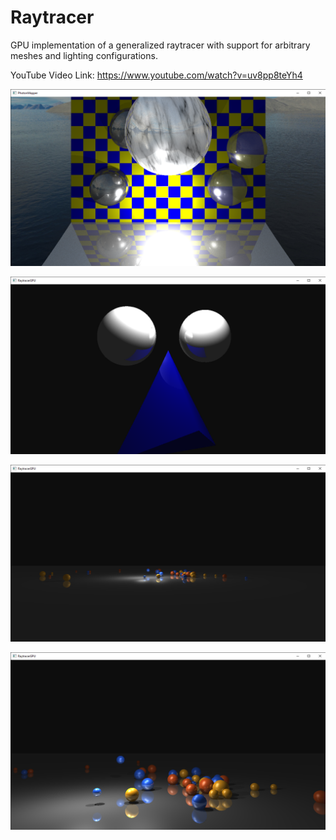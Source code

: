 # Raytracer
GPU implementation of a generalized raytracer with support for arbitrary meshes and lighting configurations.

YouTube Video Link: https://www.youtube.com/watch?v=uv8pp8teYh4

![Image of Raytracer 1](https://github.com/nithinp7/Raytracer/blob/master/PathTracer%2010_1_2020%202_45_14%20PM.png)

![Image of Raytracer 2](https://github.com/nithinp7/Raytracer/blob/master/RaytracerGPU%209_20_2020%204_38_51%20PM.png)

![Image of Raytracer 3](https://github.com/nithinp7/Raytracer/blob/master/RaytracerGPU%2012_27_2019%2012_24_46%20AM.png)

![Image of Raytracer 4](https://github.com/nithinp7/Raytracer/blob/master/RaytracerGPU%2012_27_2019%2012_31_41%20AM.png)
